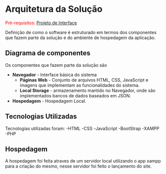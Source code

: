 # Arquitetura da Solução

<span style="color:red">Pré-requisitos: <a href="3-Projeto de Interface.md"> Projeto de Interface</a></span>

Definição de como o software é estruturado em termos dos componentes que fazem parte da solução e do ambiente de hospedagem da aplicação.

## Diagrama de componentes

Os componentes que fazem parte da solução são

- **Navegador** - Interface básica do sistema  
  - **Páginas Web** - Conjunto de arquivos HTML, CSS, JavaScript e imagens que implementam as funcionalidades do sistema.
   - **Local Storage** - armazenamento mantido no Navegador, onde são implementados bancos de dados baseados em JSON.
 - **Hospedagem** - Hospedagem Local. 

## Tecnologias Utilizadas

Tecnologias utilizadas foram:
-HTML
-CSS
-JavaScript
-BootStrap
-XAMPP
-PHP


## Hospedagem

A hospedagem foi feita atraves de um servidor local utilizando o app xampp para a criação do mesmo, nesse servidor foi feito o lançamento do site.


